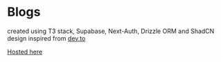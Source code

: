 # Blogs
created using T3 stack, Supabase, Next-Auth, Drizzle ORM and ShadCN
design inspired from [dev.to](dev.to)


[Hosted here](https://blogs-nextjs-azure.vercel.app/)
